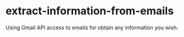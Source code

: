 # extract-information-from-emails
Using Gmail API access to emails for obtain any information you wish.
